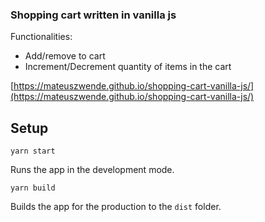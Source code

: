 ### Shopping cart written in vanilla js

Functionalities:

- Add/remove to cart
- Increment/Decrement quantity of items in the cart

[https://mateuszwende.github.io/shopping-cart-vanilla-js/](https://mateuszwende.github.io/shopping-cart-vanilla-js/)

## Setup

`yarn start`

Runs the app in the development mode.

`yarn build`

Builds the app for the production to the `dist` folder.
